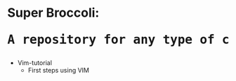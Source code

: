 # Super Broccoli: <pre>A repository for any type of code</pre>

- Vim-tutorial
	- First steps using VIM
